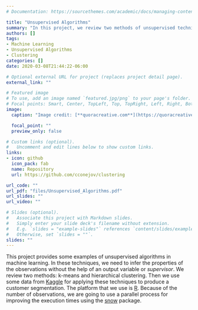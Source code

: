 ```yaml
---
# Documentation: https://sourcethemes.com/academic/docs/managing-content/

title: "Unsupervised Algorithms"
summary: "In this project, we review two methods of unsupervised techniques: k-means and hierarchical clustering."
authors: []
tags:
- Machine Learning
- Unsupervised Algorithms
- Clustering
categories: []
date: 2020-03-08T21:44:22-06:00

# Optional external URL for project (replaces project detail page).
external_link: ""

# Featured image
# To use, add an image named `featured.jpg/png` to your page's folder.
# Focal points: Smart, Center, TopLeft, Top, TopRight, Left, Right, BottomLeft, Bottom, BottomRight.
image:
  caption: "Image credit: [**quoracreative.com**](https://quoracreative.com/article/machine-learning-marketing-Sales)"

  focal_point: ""
  preview_only: false

# Custom links (optional).
#   Uncomment and edit lines below to show custom links.
links:
- icon: github
  icon_pack: fab
  name: Repository
  url: https://github.com/cconejov/clustering

url_code: ""
url_pdf: "files/Unsupervised_Algorithms.pdf"
url_slides: ""
url_video: ""

# Slides (optional).
#   Associate this project with Markdown slides.
#   Simply enter your slide deck's filename without extension.
#   E.g. `slides = "example-slides"` references `content/slides/example-slides.md`.
#   Otherwise, set `slides = ""`.
slides: ""
---
```

This project provides some examples of unsupervised algorithms in machine learning. In these techniques, we need to infer the properties of the observations without the help of an output variable or _supervisor_. We review two methods: k-means and hierarchical clustering. Then we use
some data from [Kaggle](https://www.kaggle.com/arjunbhasin2013/ccdata)  for applying these techniques to produce a customer segmentation. The platform that we use is [R](https://cran.r-project.org/). Because of the number of observations, we are going to use a parallel process for improving the execution times using the [snow](https://cran.r-project.org/web/packages/snow/index.html) package.
